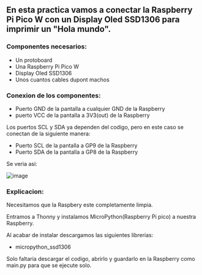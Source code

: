 ## En esta practica vamos a conectar la Raspberry Pi Pico W con un Display Oled SSD1306 para imprimir un "Hola mundo".

### Componentes necesarios:

- Un protoboard
- Una Raspberry Pi Pico W
- Display Oled SSD1306
- Unos cuantos cables dupont machos

### Conexion de los componentes:

- Puerto GND de la pantalla a cualquier GND de la Raspberry
- puerto VCC de la pantalla a 3V3(out) de la Raspberry

Los puertos SCL y SDA ya dependen del codigo, pero en este caso se conectan de la siguiente manera:

- Puerto SCL de la pantalla a GP9 de la Raspberry
- Puerto SDA de la pantalla a GP8 de la Raspberry

Se veria asi:

![image](https://github.com/Autumnland/Raspberry-Pi-Pico-W/assets/112134604/ed6588d0-2e65-491b-8694-be1ce74a748c)

### Explicacion:

Necesitamos que la Raspbery este completamente limpia.

Entramos a Thonny y instalamos MicroPython(Raspberry Pi pico) a nuestra Raspberry.

Al acabar de instalar descargamos las siguientes librerias:

- micropython_ssd1306

Solo faltaria descargar el codigo, abrirlo y guardarlo en la Raspberry como main.py para que se ejecute solo.
